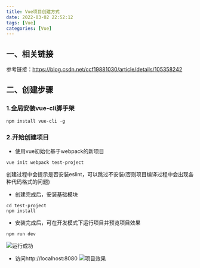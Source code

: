 ```yaml
---
title: Vue项目创建方式
date: 2022-03-02 22:52:12
tags: [Vue]
categories: [Vue]
---
```


## 一、相关链接
参考链接：https://blog.csdn.net/ccf19881030/article/details/105358242

## 二、创建步骤
### 1.全局安装vue-cli脚手架
```shell
npm install vue-cli -g
```

### 2.开始创建项目
* 使用vue初始化基于webpack的新项目
```shell
vue init webpack test-project
```
创建过程中会提示是否安装eslint，可以跳过不安装(否则项目编译过程中会出现各种代码格式的问题)

* 创建完成后，安装基础模块
```shell
cd test-project
npm install
```

* 安装完成后，可在开发模式下运行项目并预览项目效果
```shell
npm run dev
```

![运行成功](/images/Vue项目创建方式1.png)

* 访问http://localhost:8080
![项目效果](/images/Vue项目创建方式2.png)